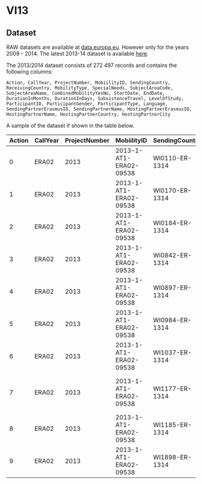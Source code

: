# VI13
## Dataset
RAW datasets are available at [data.europa.eu](https://data.europa.eu/euodp/en/data/dataset?q=Raw+data+of+Erasmus+student+mobility&ext_boolean=all&sort=). However only for the years 2009 - 2014. The latest 2013-14 dataset is available [here](https://data.europa.eu/euodp/en/data/dataset/erasmus-mobility-statistics-2013-14).

The 2013/2014 dataset consists of 272 497 records and contains the following columns:

``` text
Action, CallYear, ProjectNumber, MobiilityID, SendingCountry, ReceivingCountry, MobilityType, SpecialNeeds, SubjectAreaCode, SubjectAreaName, CombinedMobilityYesNo, StartDate, EndDate, DurationInMonths, DurationInDays, SubsistenceTravel, LevelOfStudy, ParticipantID, ParticipantGender, ParticipantType, Language, SendingPartnerErasmusID, SendingPartnerName, HostingPartnerErasmusID, HostingPartnerName, HostingPartnerCountry, HostingPartnerCity
```

A sample of the dataset if shown in the table below.

| Action | CallYear | ProjectNumber | MobiilityID            | SendingCountry | ReceivingCountry | MobilityType | SpecialNeeds | SubjectAreaCode | SubjectAreaName | CombinedMobilityYesNo                                     | StartDate | EndDate              | DurationInMonths     | DurationInDays | SubsistenceTravel | LevelOfStudy | ParticipantID | ParticipantGender | ParticipantType | Language | SendingPartnerErasmusID | SendingPartnerName | HostingPartnerErasmusID                    | HostingPartnerName | HostingPartnerCountry                                             | HostingPartnerCity |                            |
|--------|----------|---------------|------------------------|----------------|------------------|--------------|--------------|-----------------|-----------------|-----------------------------------------------------------|-----------|----------------------|----------------------|----------------|-------------------|--------------|---------------|-------------------|-----------------|----------|-------------------------|--------------------|--------------------------------------------|--------------------|-------------------------------------------------------------------|--------------------|----------------------------|
| 0      | ERA02    | 2013          | 2013-1-AT1-ERA02-09538 | WI0110-ER-1314 | AT               | NO           | Mob-SMS      | 0.0             | 140             | Teacher training and education science (broad programmes) | NO        | 08-AUG-2013 00.00.00 | 20-JUN-2014 00.00.00 | 10             | 0                 | 3680.0       | Second Cycle  | 91781             | F               | Students | EN                      | A  BADEN01         | PÃ¤dagogische Hochschule NiederÃ¶sterreich | N  PORSGRU01       | HOGSKOLEN I TELEMARK                                              | NO                 | Porsgrunn                  |
| 1      | ERA02    | 2013          | 2013-1-AT1-ERA02-09538 | WI0170-ER-1314 | AT               | NO           | Mob-SMS      | 0.0             | 140             | Teacher training and education science (broad programmes) | NO        | 19-AUG-2013 00.00.00 | 20-DEC-2013 00.00.00 | 4              | 0                 | 1472.0       | Second Cycle  | 91857             | F               | Students | EN                      | A  BADEN01         | PÃ¤dagogische Hochschule NiederÃ¶sterreich | N  PORSGRU01       | HOGSKOLEN I TELEMARK                                              | NO                 | Porsgrunn                  |
| 2      | ERA02    | 2013          | 2013-1-AT1-ERA02-09538 | WI0184-ER-1314 | AT               | NO           | Mob-SMS      | 0.0             | 140             | Teacher training and education science (broad programmes) | NO        | 08-AUG-2013 00.00.00 | 20-JUN-2014 00.00.00 | 10             | 0                 | 3680.0       | Second Cycle  | 91773             | M               | Students | EN                      | A  BADEN01         | PÃ¤dagogische Hochschule NiederÃ¶sterreich | N  PORSGRU01       | HOGSKOLEN I TELEMARK                                              | NO                 | Porsgrunn                  |
| 3      | ERA02    | 2013          | 2013-1-AT1-ERA02-09538 | WI0842-ER-1314 | AT               | IE           | Mob-SMS      | 0.0             | 140             | Teacher training and education science (broad programmes) | NO        | 16-SEP-2013 00.00.00 | 18-DEC-2013 00.00.00 | 3              | 0                 | 900.0        | Second Cycle  | 91988             | F               | Students | EN                      | A  BADEN01         | PÃ¤dagogische Hochschule NiederÃ¶sterreich | IRLDUBLIN10        | MATER DEI INSTITUTE OF EDUCATION                                  | IE                 | DUBLIN                     |
| 4      | ERA02    | 2013          | 2013-1-AT1-ERA02-09538 | WI0897-ER-1314 | AT               | ES           | Mob-SMS      | 0.0             | 140             | Teacher training and education science (broad programmes) | NO        | 02-SEP-2013 00.00.00 | 01-FEB-2014 00.00.00 | 5              | 0                 | 1500.0       | Second Cycle  | 81662             | F               | Students | ES                      | A  BADEN01         | PÃ¤dagogische Hochschule NiederÃ¶sterreich | E  LAS-PAL01       | UNIVERSIDAD DE LAS PALMAS DE GRAN CANARIA                         | ES                 | LAS PALMAS DE GRAN CANARIA |
| 5      | ERA02    | 2013          | 2013-1-AT1-ERA02-09538 | WI0984-ER-1314 | AT               | IE           | Mob-SMS      | 0.0             | 140             | Teacher training and education science (broad programmes) | NO        | 16-SEP-2013 00.00.00 | 18-DEC-2013 00.00.00 | 3              | 0                 | 900.0        | Second Cycle  | 92252             | F               | Students | EN                      | A  BADEN01         | PÃ¤dagogische Hochschule NiederÃ¶sterreich | IRLDUBLIN10        | MATER DEI INSTITUTE OF EDUCATION                                  | IE                 | DUBLIN                     |
| 6      | ERA02    | 2013          | 2013-1-AT1-ERA02-09538 | WI1037-ER-1314 | AT               | IE           | Mob-SMS      | 0.0             | 140             | Teacher training and education science (broad programmes) | NO        | 13-SEP-2013 00.00.00 | 15-DEC-2013 00.00.00 | 3              | 0                 | 0.0          | Second Cycle  | 92127             | F               | Students | EN                      | A  BADEN01         | PÃ¤dagogische Hochschule NiederÃ¶sterreich | IRLDUBLIN10        | MATER DEI INSTITUTE OF EDUCATION                                  | IE                 | DUBLIN                     |
| 7      | ERA02    | 2013          | 2013-1-AT1-ERA02-09538 | WI1177-ER-1314 | AT               | IE           | Mob-SMS      | 0.0             | 140             | Teacher training and education science (broad programmes) | NO        | 22-SEP-2013 00.00.00 | 16-MAY-2014 00.00.00 | 7              | 0                 | 2400.0       | Second Cycle  | 91845             | F               | Students | EN                      | A  BADEN01         | PÃ¤dagogische Hochschule NiederÃ¶sterreich | IRLDUBLIN07        | ST PATRICK'S COLLEGE DRUMCONDRA (COLAISTE PHADRAIG DROIM CONRACH) | IE                 | DUBLIN                     |
| 8      | ERA02    | 2013          | 2013-1-AT1-ERA02-09538 | WI1185-ER-1314 | AT               | ES           | Mob-SMS      | 0.0             | 140             | Teacher training and education science (broad programmes) | NO        | 30-SEP-2013 00.00.00 | 28-JAN-2014 00.00.00 | 4              | 0                 | 1200.0       | Second Cycle  | 92305             | F               | Students | ES                      | A  BADEN01         | PÃ¤dagogische Hochschule NiederÃ¶sterreich | E  SEVILLA01       | UNIVERSIDAD DE SEVILLA                                            | ES                 | SEVILLA                    |
| 9      | ERA02    | 2013          | 2013-1-AT1-ERA02-09538 | WI1898-ER-1314 | AT               | NO           | Mob-SMS      | 0.0             | 140             | Teacher training and education science (broad programmes) | NO        | 04-JAN-2014 00.00.00 | 20-JUN-2014 00.00.00 | 5              | 0                 | 0.0          | Second Cycle  | 100070            | F               | Students | EN                      | A  BADEN01         | PÃ¤dagogische Hochschule NiederÃ¶sterreich | N  PORSGRU01       | HOGSKOLEN I TELEMARK                                              | NO                 | Porsgrunn                  |